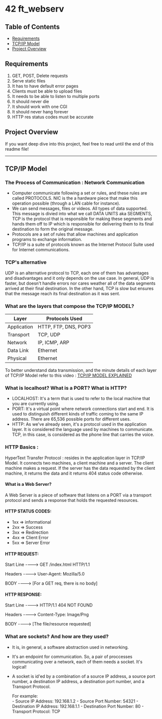 # 42 ft_webserv 

## Table of Contents
- [Requirements](#requirements)
- [TCP/IP Model](#tcp/ipmodel)
- [Project Overview](#project-overview)

## Requirements

1. GET, POST, Delete requests
2. Serve static files
3. It has to have default error pages
4. Clients must be able to upload files
5. It needs to be able to listen to multiple ports
6. It should never die
7. It should work with one CGI
8. It should never hang forever
9. HTTP res status codes must be accurate

## Project Overview



If you want deep dive into this project, feel free to read until the end of this readme file!

-----------------------------------------------------------------------------------------

## TCP/IP Model 

### The Process of Communication : Network Communication

- Computer communicate following a set or rules, and these rules are called PROTOCOLS. NIC is the a hardware piece that make this operation possible (through a LAN cable for instance).
- We can send messages, files or videos. All types of data supported. This message is divied into what we call DATA UNITS aka SEGMENTS, TCP is the protocol that is responsible for making these segments and hands them off to IP which is responsible for delivering them to its final destination to form the original message.
- Protocols are a set of rules that allow machines and application programs to exchange information.
- TCP/IP is a suite of protocols known as the Internet Protocol Suite used for Internet communications. 

### TCP's alternative

UDP is an alternative protocol to TCP, each one of them has advantages and disadvantages and it only depends on the use case. In general, UDP is faster, but doesn't handle errors nor cares weather all of the data segments arrived at their final destination. In the other hand, TCP is slow but ensures that the message reach its final destination as it was sent. 

### What are the layers that compose the TCP/IP MODEL?

| Layer            | Protocols Used            |
|------------------|---------------------------|
| Application      | HTTP, FTP, DNS, POP3      |
| Transport        | TCP, UDP                  |
| Network          | IP, ICMP, ARP             |
| Data Link        | Ethernet                  |
| Physical         | Ethernet                  |

To better understand data transmission, and the minute details of each layer of TCP/IP Model refer to this video :
[TCP/IP MODEL EXPLAINED](https://www.youtube.com/watch?v=2QGgEk20RXM&t=75s)

### What is localhost? What is a PORT? What is HTTP?

- LOCALHOST: It's a term that is used to refer to the local machine that you are currently using.
- PORT: It's a virtual point where network connections start and end. It is used to distinguish different kinds of traffic coming to the same IP address. There are 65,536 possible ports for different uses.
- HTTP: As we've already seen, it's a protocol used in the application layer. It is considered the language used by machines to communicate. TCP, in this case, is considered as the phone line that carries the voice. 

### HTTP Basics :

HyperText Transfer Protocol : resides in the application layer in TCP/IP Model. 
It connects two machines, a client machine and a server. The client machine makes a request. If the server has the data requested by the client machine, it returns the data and it returns 404 status code otherwise.

#### What is a Web Server?

A Web Server is a piece of software that listens on a PORT via a transport protocol and sends a response that holds the requested resources.

#### HTTP STATUS CODES: 

- 1xx => informational
- 2xx => Success
- 3xx => Redirection
- 4xx => Client Error
- 5xx => Server Error

#### HTTP REQUEST:

Start Line ----> GET /index.html HTTP/1.1

Headers    ----> User-Agent: Mozilla/5.0

BODY 	   ----> [For a GET req, there is no body]


#### HTTP RESPONSE:

Start Line ----> HTTP/1.1 404 NOT FOUND

Headers    ----> Content-Type: Image/Png

BODY 	   ----> [The file/resource requested]


### What are sockets? And how are they used?

- It is, in general, a software abstraction used in networking.

- It's an endpoint for communication. So, a pair of proccesses communicating over a network, each of them needs a socket. It's logical! 

- A socket is id'ed by a combination of a source IP address, a source port number, a destination IP address, a destination port number, and a Transport Protocol.

	For example:		
		- Source IP Address: 192.168.1.2
		- Source Port Number: 54321
		- Destination IP Address: 192.168.1.1
		- Destination Port Number: 80
		- Transport Protocol: TCP
